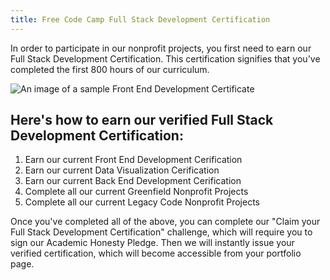 ```yaml
---
title: Free Code Camp Full Stack Development Certification
---
```

In order to participate in our nonprofit projects, you first need to earn our Full Stack Development Certification. This certification signifies that you've completed the first 800 hours of our curriculum.

![An image of a sample Front End Development Certificate](//discourse-user-assets.s3.amazonaws.com/original/2X/1/1150a2e2473730df906909f820e3d8fdf54d6c14.png)

## Here's how to earn our verified Full Stack Development Certification:

1.  Earn our current Front End Development Cerification
2.  Earn our current Data Visualization Cerification
3.  Earn our current Back End Development Cerification
4.  Complete all our current Greenfield Nonprofit Projects
5.  Complete all our current Legacy Code Nonprofit Projects

Once you've completed all of the above, you can complete our "Claim your Full Stack Development Certification" challenge, which will require you to sign our Academic Honesty Pledge. Then we will instantly issue your verified certification, which will become accessible from your portfolio page.